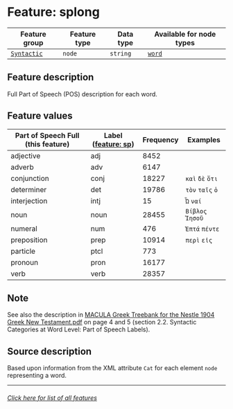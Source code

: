 # Feature: splong


Feature group | Feature type | Data type | Available for node types
---  | --- | --- | ---
[`Syntactic`](home.md#syntactic-features) | `node` | `string` | [`word`](wordnodefeatures.md#readme)

## Feature description 

Full Part of Speech (POS) description for each word.

## Feature values

Part of Speech Full (this feature) | Label ([feature: sp](sp.md#readme)) | Frequency | Examples
--- | --- | --- | ---
adjective | adj | 8452 | 
adverb | adv | 6147 | 
conjunction | conj | 18227 | `καὶ` `δὲ` `ὅτι`
determiner | det | 19786 | `τὸν` `ταῖς` `ὁ`
interjection | intj | 15 | `Ὦ` `ναί`
noun | noun | 28455 | `Βίβλος` `Ἰησοῦ`
numeral | num | 476 | `Ἑπτά` `πέντε`
preposition | prep | 10914 | `περὶ` `εἰς`
particle | ptcl | 773 | 
pronoun | pron | 16177 |
verb | verb | 28357 | 

## Note
See also the description in [MACULA Greek Treebank for the Nestle 1904 Greek New Testament.pdf](https://nbviewer.org/github/biblicalhumanities/greek-new-testament/blob/master/syntax-trees/nestle1904/doc/Nestle%201904%20Treebank%20Documentation.pdf) on page 4 and 5 (section 2.2. Syntactic Categories at Word Level: Part of Speech Labels).

## Source description

Based upon information from the XML attribute `Cat` for each element `node` representing a word.

---
###### [Click here for list of all features](home.md#readme)
